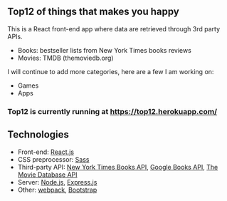## Top12 of things that makes you happy
This is a React front-end app where data are retrieved through 3rd party APIs.
- Books: bestseller lists from New York Times books reviews
- Movies: TMDB (themoviedb.org)

I will continue to add more categories, here are a few I am working on:
- Games
- Apps

### Top12 is currently running at https://top12.herokuapp.com/

## Technologies
- Front-end: [React.js](https://reactjs.org)
- CSS preprocessor: [Sass](https://sass-lang.com/)
- Third-party API: [New York Times Books API](https://developer.nytimes.com/apis),
[Google Books API](https://developers.google.com/books/docs/overview), [The Movie Database API](https://developers.themoviedb.org/3/getting-started/introduction)
- Server: [Node.js](https://nodejs.org), [Express.js](https://expressjs.com)
- Other: [webpack](https://webpack.js.org/), [Bootstrap](https://getbootstrap.com)
